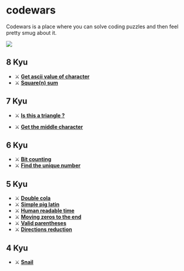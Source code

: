 # codewars
Codewars is a place where you can solve coding puzzles and then feel pretty smug about it.

[<img src="https://www.codewars.com/users/candrasaputra/badges/large">](https://www.codewars.com/users/candrasaputra/)

## 8 Kyu
- :crossed_swords:
[**Get ascii value of character**](8kyu/getAsciiValueOfCharacter.js)
- :crossed_swords:
[**Square(n) sum**](8kyu/squareSum.js)

## 7 Kyu
- :crossed_swords:
[**Is this a triangle ?**](7kyu/isThisATriangle.js)

- :crossed_swords:
[**Get the middle character**](getMiddleCharacter.js)

## 6 Kyu
- :crossed_swords:
[**Bit counting**](bitCounting.js)
- :crossed_swords:
[**Find the unique number**](findUniqueNumber.js)

## 5 Kyu
- :crossed_swords:
[**Double cola**](doubleCola.js)
- :crossed_swords:
[**Simple pig latin**](simplePigLatin.js)
- :crossed_swords:
[**Human readable time**](humanReadableTime.js)
- :crossed_swords:
[**Moving zeros to the end**](movingZerosToTheEnd.js)
- :crossed_swords:
[**Valid parentheses**](validParentheses.js)
- :crossed_swords:
[**Directions reduction**](directionsReduction.js)

## 4 Kyu
- :crossed_swords:
[**Snail**](snail.js)